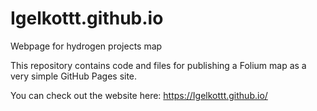# Igelkottt.github.io
Webpage for hydrogen projects map

This repository contains code and files for publishing a Folium map as a very simple GitHub Pages site.

You can check out the website here: https://Igelkottt.github.io/

